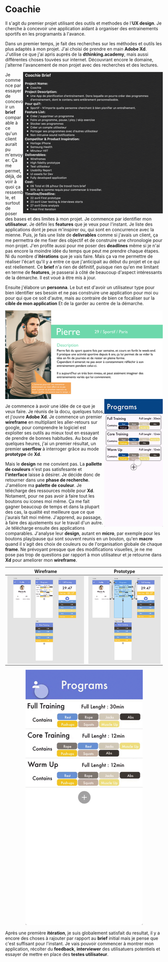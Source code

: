 # Coachie

Il s'agit du premier projet utilisant des outils et methodes de l'**UX design**. Je cherche à concevoir une application aidant à organiser des entrainements sportifs en les programants à l'avance. 

Dans un premier temps, je fait des recherches sur les méthodes et outils les plus adaptés à mon projet. J'ai choisi de prendre en main **Adobe Xd**. J'utilise ce que j'ai apris auprés de la **dthinking.academy**, mais aussi différentes choses touvées sur internet. Découvrant encore le domaine, j'alterne l'avancement de mon projet avec des recherches et des lectures.

<img align="right" width="447" height="450" src="medias/Git/v1/briefv1.png">

Je commence par essayer de concevoir un **brief** comparable à ce qu'un client aurait pu m'envoyer.
Ça me permet, déjà, de voir à quoi ça ressemble, et surtout de poser des bases et des limites à mon projet. 
Je commence par identifier mon **utilisateur**. 
Je défini les **features** que je veux pour l'instant. 
Je liste des applications dont je peux m'inspirer ou, qui sont en concurrence avec la mienne. 
Puis, je fais une liste de **delivrables** comme si j'avais un client, ça me permettra de me fixer des objectif et de construire une chronologie pour mon projet. 
J'en profite aussi pour me poser des **deadlines** même si je n'ai pas encore la moindre idée du temps que peut me prendre chaque étapes. Ni du nombre d'**itérations** que je vais faire. Mais ça va me permettre de réaliser l'écart qu'il y a entre ce que j'anticipait au début du projet et ce qui est réellement.
Ce **brief** n'a rien de définitif, puisque rien qu'en me limitant en terme de **features**, je passerai à côté de beaucoup d'aspect intéressants de la démarche. Il est voué à être mis à jour.

Ensuite j'élabore un **personna**. Le but est d'avoir un utilisateur type pour bien identifier ses besoin et ne pas construire une application pour moi ou pour qui que ce soit d'autre, mais au contraire de bien ce focaliser sur la **cible de mon application** Et de la garder au centre de la démarche.

<img align="center" src="medias/Git/v1/Personnas Pierre.png">

<img align="right" width="187" height="406" src="medias/Git/v1/testv0.gif"> 

Je commence à avoir une idée de ce que je veux faire. Je réunis de la docu, quelques tutos, et j'ouvre **Adobe Xd**.
Je commence un premier **wireframe** en multipliant les aller-retours sur google, pour comprendre le logiciel est exploiter ses outils au mieux tout en essayant de prendre de bonnes habitudes. 
Au bout de quelques heures, j'ai un premier résultat, un premier **userflow** à interroger grâce au mode **prototype** de **Xd**.

Mais le **design** ne me convient pas. La **pallette de couleurs** n'est pas satisfesante et **l'interface** laisse à désirer.
Je décide donc de retourner dans une **phase de recherche**. 
J'améliore ma **palette de couleur**. Je télécharge des ressources mobile pour **Xd**. Notament, pour ne pas avoir à faire tout les boutons ou icones moi même. Ça me fait gagner beaucoup de temps et dans la plupart des cas, la qualité est meilleure que ce que j'aurais fait moi même. J'apprend, au passage, à faire des ajustements sur le travail d'un autre. 
Je télécharge ensuite des applications comparables. J'analyse leur **design**, autant en **micro**, par exemple pour les boutons play/pause qui sont souvent reunis en un bouton, qu'en **macro** quand il s'agit des choix de couleurs ou de l'organisation globale de chaque **frame**. Ne prévoyant presque que des modifications visuelles, je ne me pose pas trop de questions par rapport à mon utilisateur et je retourne dans **Xd** pour ameliorer mon **wireframe**.

Wireframe | Prototype
------- | -------
<img align="center" src="medias/Git/v1/wireframe01.png"> | <img align="center" src="medias/Git/v1/protype frames01.png">

<p align="center">
  <img width="375" height="812" src="medias/Git/v1/testv1.gif">
</p>


Après une première **itération**, je suis globalement satisfait du resultat, il y a encore des choses à rajouter par rapport au **brief** initial mais je pense que c'est suffisant pour l'instant. Je vais pouvoir commencer à montrer mon application, récolter du **feedback**, **interviewer** des utilisatuers potentiels et essayer de mettre en place des **testes utilisateur**.
